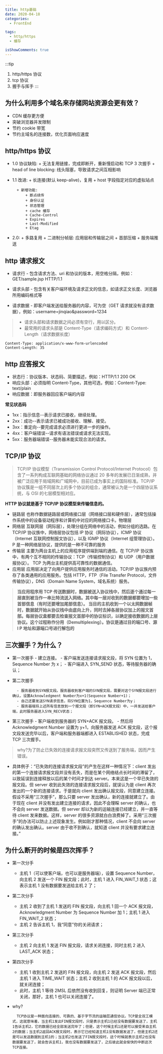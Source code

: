 ```yaml
---
title: http基础
date: 2020-04-18
categories:
  - FrontEnd

tags:
  - http/https
  - 缓存

isShowComments: true
---
```


:::tip

1. http/https 协议
2. tcp 协议
3. 握手与挥手
   :::

<!-- more -->

## 为什么利用多个域名来存储网站资源会更有效？

- CDN 缓存更方便
- 突破浏览器并发限制
- 节约 cookie 带宽
- 节约主域名的连接数，优化页面响应速度

## http/https 协议

- 1.0 协议缺陷: + 无法复用链接，完成即断开，重新慢启动和 TCP 3 次握手 + head of line blocking: 线头阻塞，导致请求之间互相影响

- 1.1 改进: + 长连接(默认 keep-alive)，复用 + host 字段指定对应的虚拟站点

      	+ 新增功能:
      		+ 断点续传
      		+ 身份认证
      		+ 状态管理
      		+ cache 缓存
      		+ Cache-Control
      		+ Expires
      		+ Last-Modified
      		+ Etag

- 2.0: + 多路复用 + 二进制分帧层: 应用层和传输层之间 + 首部压缩 + 服务端推送

## http 请求报文

- 请求行 - 包含请求方法、uri 和协议的版本，用空格分隔，例如：GET/sample.jsp HTTP/1.1

- 请求头部 - 包含有关客户端环境及请求正文的信息，如请求正文长度、浏览器所用编码格式等

- 请求数据 - 即客户端发送给服务器的内容，可为空（GET 请求就没有请求数据），例如：username=jinqiao&password=1234

> - 请求头部和请求数据之间必须有空行，用以区分。
> - 最常用的请求头部是 Content-Type（请求编码方式）和 Content-Length（请求数据长度）

```
Content-Type: application/x-www-form-urlencoded
Content-Length: 35
```

## http 应答报文

- 状态行：协议版本、状态码、简要描述，例如：HTTP/1.1 200 OK
- 响应头部：必须指明 Content-Type，其他可选，例如：Content-Type: text/plain
- 响应数据：即服务器回应客户端的内容

**常见状态码**

- 1xx：指示信息--表示请求已接收，继续处理。
- 2xx：成功--表示请求已被成功接收、理解、接受。
- 3xx：重定向--要完成请求必须进行更进一步的操作。
- 4xx：客户端错误--请求有语法错误或请求无法实现。
- 5xx：服务器端错误--服务器未能实现合法的请求。

## TCP/IP 协议

> TCP/IP 协议模型（Transmission Control Protocol/Internet Protocol）包含了一系列构成互联网基础的网络协议通过 20 多年的发展已日渐成熟，并被广泛应用于局域网和广域网中，目前已成为事实上的国际标准。TCP/IP 协议簇是一组不同层次上的多个协议的组合，通常被认为是一个四层协议系统，与 OSI 的七层模型相对应。

**HTTP 协议就是基于 TCP/IP 协议模型来传输信息的。**

- 链路层
  也称作数据链路层或网络接口层（网络接口层和硬件层），通常包括操作系统中的设备驱动程序和计算机中对应的网络接口卡。物理层
- 网络层
  互联网层（网际层），处理分组在网络中的活动，例如分组的选路。在 TCP/IP 协议族中，网络层协议包括 IP 协议（网际协议），ICMP 协议（Internet 互联网控制报文协议），以及 IGMP 协议（Internet 组管理协议）。
  P 是一种网络层协议，提供的是一种不可靠的服务
- 传输层
  主要为两台主机上的应用程序提供端到端的通信。在 TCP/IP 协议族中，有两个互不相同的传输协议：TCP（传输控制协议）和 UDP（用户数据报协议）。
  TCP 为两台主机提供高可靠性的数据通信。
- 应用层
  应用层决定了向用户提供应用服务时通信的活动。TCP/IP 协议族内预存了各类通用的应用服务。包括 HTTP，FTP（File Transfer Protocol，文件传输协议），DNS（Domain Name System，域名系统）服务。

> **当应用程序用 TCP 传送数据时，数据被送入协议栈中，然后逐个通过每一层直到被当作一串比特流送入网络。其中每一层对收到的数据都要增加一些首部信息（有时还要增加尾部信息）。 当目的主机收到一个以太网数据帧时，数据就开始从协议栈中由底向上升，同时去掉各层协议加上的报文首部。每层协议盒都要去检查报文首部中的协议标识，以确定接收数据的上层协议。这个过程称作分用（Demultiplexing）。协议是通过目的端口号、源 I P 地址和源端口号进行解包的**

## 三次握手？为什么？

- 第一次握手 - 建立连接。 - 客户端发送连接请求报文段，将 SYN 位置为 1，Sequence Number 为 x； - 客户端进入 SYN_SEND 状态，等待服务器的确认；
- 第二次握手

      	- 服务器收到SYN报文段。服务器收到客户端的SYN报文段，需要对这个SYN报文段进行确认，设置Acknowledgment Number为x+1(Sequence Number+1)；
      	- 自己还要发送SYN请求信息，将SYN位置为1，Sequence Number为y；
      	- 服务器端将上述所有信息放到一个报文段（即SYN+ACK报文段）中，一并发送给客户端，此时服务器进入SYN_RECV状态；

- 第三次握手 - 客户端收到服务器的 SYN+ACK 报文段。 - 然后将 Acknowledgment Number 设置为 y+1，向服务器发送 ACK 报文段，这个报文段发送完毕以后，客户端和服务器端都进入 ESTABLISHED 状态，完成 TCP 三次握手。

> why?为了防止已失效的连接请求报文段突然又传送到了服务端，因而产生错误。

- 具体例子：“已失效的连接请求报文段”的产生在这样一种情况下：client 发出的第一个连接请求报文段并没有丢失，而是在某个网络结点长时间的滞留了，以致延误到连接释放以后的某个时间才到达 server。本来这是一个早已失效的报文段。但 server 收到此失效的连接请求报文段后，就误认为是 client 再次发出的一个新的连接请求。于是就向 client 发出确认报文段，同意建立连接。假设不采用“三次握手”，那么只要 server 发出确认，新的连接就建立了。由于现在 client 并没有发出建立连接的请求，因此不会理睬 server 的确认，也不会向 server 发送数据。但 server 却以为新的运输连接已经建立，并一直等待 client 发来数据。这样，server 的很多资源就白白浪费掉了。采用“三次握手”的办法可以防止上述现象发生。例如刚才那种情况，client 不会向 server 的确认发出确认。server 由于收不到确认，就知道 client 并没有要求建立连接。”

## 为什么断开的时候是四次挥手？

- 第一次分手

  - 主机 1（可以使客户端，也可以是服务器端），设置 Sequence Number，向主机 2 发送一个 FIN 报文段；此时，主机 1 进入 FIN_WAIT_1 状态；这表示主机 1 没有数据要发送给主机 2 了；

- 第二次分手

  - 主机 2 收到了主机 1 发送的 FIN 报文段，向主机 1 回一个 ACK 报文段，Acknowledgment Number 为 Sequence Number 加 1；主机 1 进入 FIN_WAIT_2 状态；
  - 主机 2 告诉主机 1，我“同意”你的关闭请求；

- 第三次分手

  - 主机 2 向主机 1 发送 FIN 报文段，请求关闭连接，同时主机 2 进入 LAST_ACK 状态；

- 第四次分手

  - 主机 1 收到主机 2 发送的 FIN 报文段，向主机 2 发送 ACK 报文段，然后主机 1 进入 TIME_WAIT 状态；主机 2 收到主机 1 的 ACK 报文段以后，就关闭连接；
  - 此时，主机 1 等待 2MSL 后依然没有收到回复，则证明 Server 端已正常关闭，那好，主机 1 也可以关闭连接了。

- why?

      	TCP协议是一种面向连接的、可靠的、基于字节流的运输层通信协议。TCP是全双工模式，这就意味着，当主机1发出FIN报文段时，只是表示主机1已经没有数据要发送了，主机1告诉主机2，它的数据已经全部发送完毕了；但是，这个时候主机1还是可以接受来自主机2的数据；当主机2返回ACK报文段时，表示它已经知道主机1没有数据发送了，但是主机2还是可以发送数据到主机1的；当主机2也发送了FIN报文段时，这个时候就表示主机2也没有数据要发送了，就会告诉主机1，我也没有数据要发送了，之后彼此就会愉快的中断这次TCP连接。
